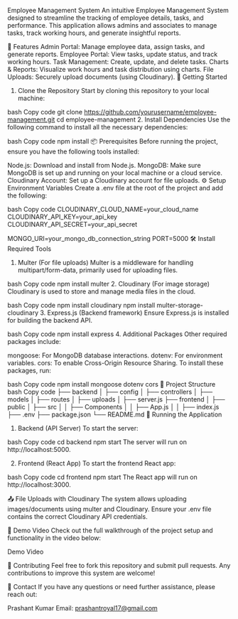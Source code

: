 Employee Management System
An intuitive Employee Management System designed to streamline the tracking of employee details, tasks, and performance. This application allows admins and associates to manage tasks, track working hours, and generate insightful reports.

🌟 Features
Admin Portal: Manage employee data, assign tasks, and generate reports.
Employee Portal: View tasks, update status, and track working hours.
Task Management: Create, update, and delete tasks.
Charts & Reports: Visualize work hours and task distribution using charts.
File Uploads: Securely upload documents (using Cloudinary).
🚀 Getting Started
1. Clone the Repository
Start by cloning this repository to your local machine:

bash
Copy code
git clone https://github.com/yourusername/employee-management.git
cd employee-management
2. Install Dependencies
Use the following command to install all the necessary dependencies:

bash
Copy code
npm install
📦 Prerequisites
Before running the project, ensure you have the following tools installed:

Node.js: Download and install from Node.js.
MongoDB: Make sure MongoDB is set up and running on your local machine or a cloud service.
Cloudinary Account: Set up a Cloudinary account for file uploads.
⚙️ Setup Environment Variables
Create a .env file at the root of the project and add the following:

bash
Copy code
CLOUDINARY_CLOUD_NAME=your_cloud_name
CLOUDINARY_API_KEY=your_api_key
CLOUDINARY_API_SECRET=your_api_secret

MONGO_URI=your_mongo_db_connection_string
PORT=5000
🛠️ Install Required Tools
1. Multer (For file uploads)
Multer is a middleware for handling multipart/form-data, primarily used for uploading files.

bash
Copy code
npm install multer
2. Cloudinary (For image storage)
Cloudinary is used to store and manage media files in the cloud.

bash
Copy code
npm install cloudinary
npm install multer-storage-cloudinary
3. Express.js (Backend framework)
Ensure Express.js is installed for building the backend API.

bash
Copy code
npm install express
4. Additional Packages
Other required packages include:

mongoose: For MongoDB database interactions.
dotenv: For environment variables.
cors: To enable Cross-Origin Resource Sharing.
To install these packages, run:

bash
Copy code
npm install mongoose dotenv cors
📂 Project Structure
bash
Copy code
├── backend
│   ├── config
│   ├── controllers
│   ├── models
│   ├── routes
│   ├── uploads
│   ├── server.js
├── frontend
│   ├── public
│   ├── src
│   │   ├── Components
│   │   ├── App.js
│   │   ├── index.js
├── .env
├── package.json
└── README.md
🚀 Running the Application
1. Backend (API Server)
To start the server:

bash
Copy code
cd backend
npm start
The server will run on http://localhost:5000.

2. Frontend (React App)
To start the frontend React app:

bash
Copy code
cd frontend
npm start
The React app will run on http://localhost:3000.

📤 File Uploads with Cloudinary
The system allows uploading images/documents using multer and Cloudinary. Ensure your .env file contains the correct Cloudinary API credentials.

🎥 Demo Video
Check out the full walkthrough of the project setup and functionality in the video below:

Demo Video

🤝 Contributing
Feel free to fork this repository and submit pull requests. Any contributions to improve this system are welcome!

📧 Contact
If you have any questions or need further assistance, please reach out:

Prashant Kumar
Email: prashantroyal17@gmail.com
